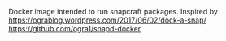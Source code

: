 Docker image intended to run snapcraft packages.
Inspired by https://ograblog.wordpress.com/2017/06/02/dock-a-snap/ https://github.com/ogra1/snapd-docker
